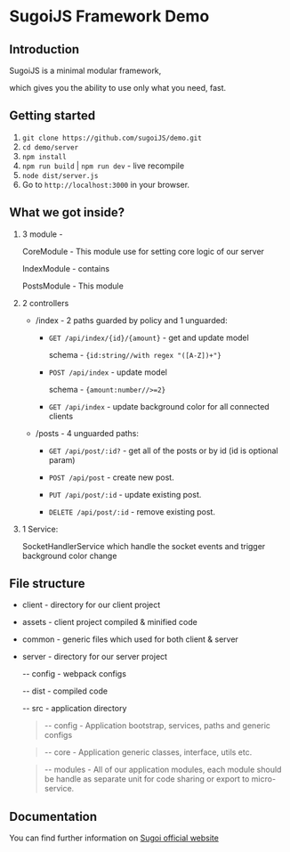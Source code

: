 # SugoiJS Framework Demo

## Introduction
SugoiJS is a minimal modular framework,

which gives you the ability to use only what you need, fast.

## Getting started

1. `git clone https://github.com/sugoiJS/demo.git`
2. `cd demo/server`
3. `npm install`
4. `npm run build` | `npm run dev` - live recompile
5. `node dist/server.js`
6. Go to `http://localhost:3000` in your browser.

## What we got inside?

1. 3 module -

    CoreModule - This module use for setting core logic of our server

    IndexModule - contains

    PostsModule - This module

2. 2 controllers
    - /index - 2 paths guarded by policy and 1 unguarded:

        - `GET /api/index/{id}/{amount}` - get and update model

            schema - `{id:string//with regex "([A-Z])+"}`

        - `POST /api/index` - update model

            schema - `{amount:number//>=2}`

        - `GET /api/index` - update background color for all connected clients

    - /posts - 4 unguarded paths:

        - `GET /api/post/:id?` - get all of the posts or by id (id is optional param)

        - `POST /api/post` - create new post.

        - `PUT /api/post/:id` - update existing post.

        - `DELETE /api/post/:id` - remove existing post.

3. 1 Service:

    SocketHandlerService which handle the socket events and trigger background color change


## File structure

 - client - directory for our client project
 - assets - client project compiled & minified code
 - common - generic files which used for both client & server
 - server - directory for our server project

    -- config - webpack configs

    -- dist - compiled code

    -- src - application directory

      > -- config   - Application bootstrap, services, paths and generic configs

      > -- core     - Application generic classes, interface, utils etc.

      > -- modules  - All of our application modules, each module should be handle as separate unit for code sharing or export to micro-service.

## Documentation

You can find further information on [Sugoi official website](http://www.sugoijs.com)
